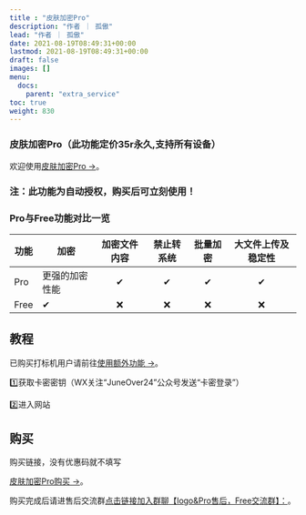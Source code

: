 ```yaml
---
title : "皮肤加密Pro"
description: "作者 ｜ 孤傲"
lead: "作者 ｜ 孤傲"
date: 2021-08-19T08:49:31+00:00
lastmod: 2021-08-19T08:49:31+00:00
draft: false 
images: []
menu:
  docs:
    parent: "extra_service"
toc: true
weight: 830
---
```


### 皮肤加密Pro（此功能定价35r永久,支持所有设备）

欢迎使用[皮肤加密Pro →](https://skin.gushao.club/docs/extra_service/SkinEncryptPro)。

<!-- 无法打开请使用[（备用）皮肤加密Pro →](https://skin-api-sq.gushao.club/en_pro)。 -->

### 注：此功能为自动授权，购买后可立刻使用！

### Pro与Free功能对比一览

| 功能 |     加密    | 加密文件内容 | 禁止转系统 | 批量加密 | 大文件上传及稳定性 |
| --- | -------------  |:--:|:--:|:--:|:--:|
| Pro |   更强的加密性能 | ✔ | ✔ | ✔ | ✔ |
| Free |   ✔ | ❌ | ❌ | ❌ | ❌ |

## 教程

已购买打标机用户请前往[使用额外功能 →](https://skin.gushao.club/docs/mark_user/useextraservice/)。

1️⃣获取卡密密钥（WX关注“JuneOver24”公众号发送“卡密登录”）

2️⃣进入网站

## 购买

购买链接，没有优惠码就不填写

[皮肤加密Pro购买 →](https://shop.gushao.club/buy/22)。

购买完成后请进售后交流群[点击链接加入群聊【logo&Pro售后，Free交流群】：](https://qm.qq.com/q/BrPUdXGm6Q)。
